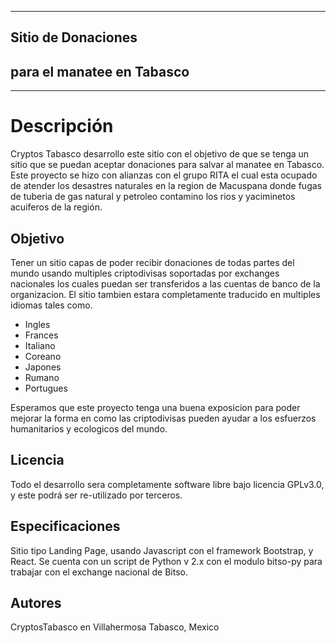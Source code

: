 ************************************
##     Sitio de Donaciones      
##   para el manatee en Tabasco 
************************************

# Descripción
Cryptos Tabasco desarrollo este sitio con el objetivo de que se tenga un sitio que se puedan aceptar donaciones para salvar al manatee en Tabasco. Este proyecto se hizo con alianzas con el grupo RITA el cual esta ocupado de atender los desastres naturales en la region de Macuspana donde fugas de tuberia de gas natural y petroleo contamino los rios y yaciminetos acuiferos de la región. 

## Objetivo
Tener un sitio capas de poder recibir donaciones de todas partes del mundo usando multiples criptodivisas soportadas por exchanges nacionales los cuales puedan ser transferidos a las cuentas de banco de la organizacion. El sitio tambien estara completamente traducido en multiples idiomas tales como.
 * Ingles
 * Frances
 * Italiano
 * Coreano
 * Japones
 * Rumano
 * Portugues

Esperamos que este proyecto tenga una buena exposicion para poder mejorar la forma en como las criptodivisas pueden ayudar a los esfuerzos humanitarios y ecologicos del mundo. 

## Licencia
Todo el desarrollo sera completamente software libre bajo licencia GPLv3.0, y este podrá ser re-utilizado por terceros. 

## Especificaciones
Sitio tipo Landing Page, usando Javascript con el framework Bootstrap, y React. Se cuenta con un script de Python v 2.x con el modulo bitso-py para trabajar con el exchange nacional de Bitso.

## Autores
CryptosTabasco en Villahermosa Tabasco, Mexico
